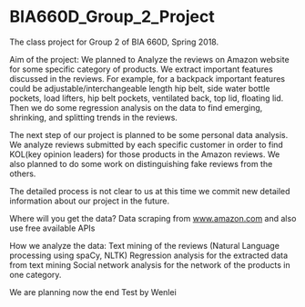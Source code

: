 # BIA660D_Group_2_Project
The class project for Group 2 of BIA 660D, Spring 2018.


Aim of the project:
We planned to Analyze the reviews on Amazon website for some specific category of products. We extract important features discussed in the reviews. For example, for a backpack important features could be adjustable/interchangeable length hip belt, side water bottle pockets, load lifters, hip belt pockets, ventilated back, top lid, floating lid. 
Then we do some regression analysis on the data to find emerging, shrinking, and splitting trends in the reviews.

The next step of our project is planned to be some personal data analysis. We analyze reviews submitted by each specific customer in order to find KOL(key opinion leaders) for those products in the Amazon reviews. We also planned to do some work on distinguishing fake reviews from the others. 

The detailed process is not clear to us at this time we commit new detailed information about our project in the future.

Where will you get the data?
Data scraping from www.amazon.com and also use free available APIs

How we analyze the data:
Text mining of the reviews (Natural Language processing using spaCy, NLTK)
Regression analysis for the extracted data from text mining
Social network analysis for the network of the products in one category.

We are planning now
the end
Test by Wenlei
